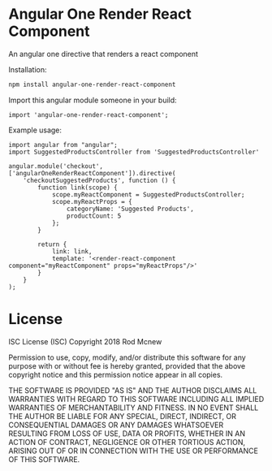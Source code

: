 # Angular One Render React Component
An angular one directive that renders a react component

Installation:
```BASH
npm install angular-one-render-react-component
```

Import this angular module someone in your build:
```JS
import 'angular-one-render-react-component';
```

Example usage:
```JS
import angular from "angular";
import SuggestedProductsController from 'SuggestedProductsController'

angular.module('checkout', ['angularOneRenderReactComponent']).directive(
    'checkoutSuggestedProducts', function () {
        function link(scope) {
            scope.myReactComponent = SuggestedProductsController;
            scope.myReactProps = {
                categoryName: 'Suggested Products',
                productCount: 5
            };
        }

        return {
            link: link,
            template: '<render-react-component component="myReactComponent" props="myReactProps"/>'
        }
    }
);

```

# License
ISC License (ISC)
Copyright 2018 Rod Mcnew

Permission to use, copy, modify, and/or distribute this software for any purpose with or without fee is hereby granted, provided that the above copyright notice and this permission notice appear in all copies.

THE SOFTWARE IS PROVIDED "AS IS" AND THE AUTHOR DISCLAIMS ALL WARRANTIES WITH REGARD TO THIS SOFTWARE INCLUDING ALL IMPLIED WARRANTIES OF MERCHANTABILITY AND FITNESS. IN NO EVENT SHALL THE AUTHOR BE LIABLE FOR ANY SPECIAL, DIRECT, INDIRECT, OR CONSEQUENTIAL DAMAGES OR ANY DAMAGES WHATSOEVER RESULTING FROM LOSS OF USE, DATA OR PROFITS, WHETHER IN AN ACTION OF CONTRACT, NEGLIGENCE OR OTHER TORTIOUS ACTION, ARISING OUT OF OR IN CONNECTION WITH THE USE OR PERFORMANCE OF THIS SOFTWARE.
